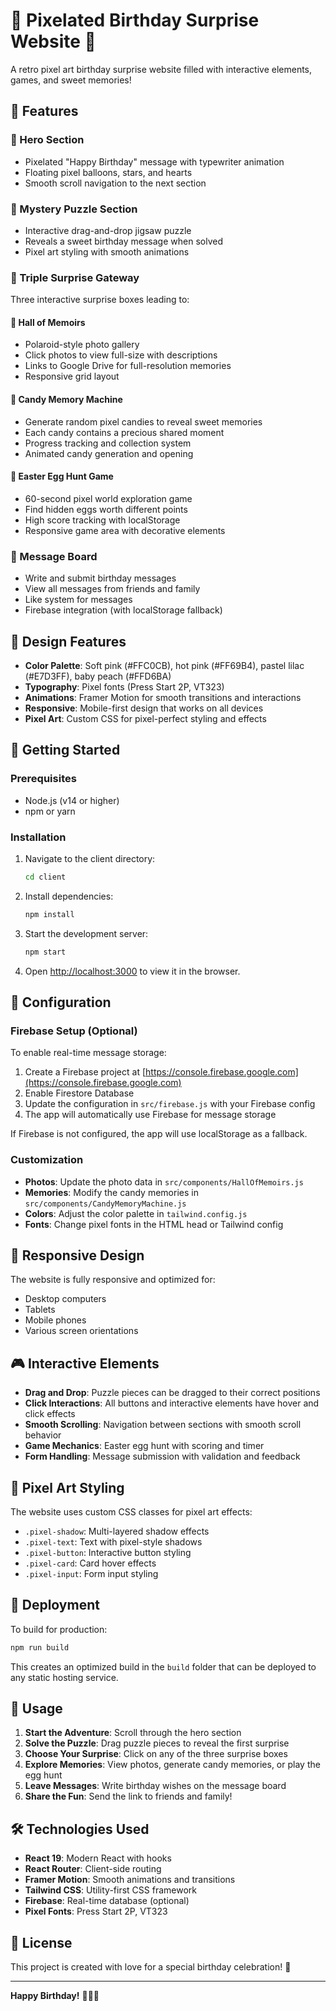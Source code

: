 # 🎉 Pixelated Birthday Surprise Website 🎉

A retro pixel art birthday surprise website filled with interactive elements, games, and sweet memories!

## 🌟 Features

### 🎊 Hero Section
- Pixelated "Happy Birthday" message with typewriter animation
- Floating pixel balloons, stars, and hearts
- Smooth scroll navigation to the next section

### 🧩 Mystery Puzzle Section
- Interactive drag-and-drop jigsaw puzzle
- Reveals a sweet birthday message when solved
- Pixel art styling with smooth animations

### 🎁 Triple Surprise Gateway
Three interactive surprise boxes leading to:

#### 📸 Hall of Memoirs
- Polaroid-style photo gallery
- Click photos to view full-size with descriptions
- Links to Google Drive for full-resolution memories
- Responsive grid layout

#### 🍬 Candy Memory Machine
- Generate random pixel candies to reveal sweet memories
- Each candy contains a precious shared moment
- Progress tracking and collection system
- Animated candy generation and opening

#### 🐣 Easter Egg Hunt Game
- 60-second pixel world exploration game
- Find hidden eggs worth different points
- High score tracking with localStorage
- Responsive game area with decorative elements

### 💌 Message Board
- Write and submit birthday messages
- View all messages from friends and family
- Like system for messages
- Firebase integration (with localStorage fallback)

## 🎨 Design Features

- **Color Palette**: Soft pink (#FFC0CB), hot pink (#FF69B4), pastel lilac (#E7D3FF), baby peach (#FFD6BA)
- **Typography**: Pixel fonts (Press Start 2P, VT323)
- **Animations**: Framer Motion for smooth transitions and interactions
- **Responsive**: Mobile-first design that works on all devices
- **Pixel Art**: Custom CSS for pixel-perfect styling and effects

## 🚀 Getting Started

### Prerequisites
- Node.js (v14 or higher)
- npm or yarn

### Installation

1. Navigate to the client directory:
   ```bash
   cd client
   ```

2. Install dependencies:
   ```bash
   npm install
   ```

3. Start the development server:
   ```bash
   npm start
   ```

4. Open [http://localhost:3000](http://localhost:3000) to view it in the browser.

## 🔧 Configuration

### Firebase Setup (Optional)
To enable real-time message storage:

1. Create a Firebase project at [https://console.firebase.google.com](https://console.firebase.google.com)
2. Enable Firestore Database
3. Update the configuration in `src/firebase.js` with your Firebase config
4. The app will automatically use Firebase for message storage

If Firebase is not configured, the app will use localStorage as a fallback.

### Customization
- **Photos**: Update the photo data in `src/components/HallOfMemoirs.js`
- **Memories**: Modify the candy memories in `src/components/CandyMemoryMachine.js`
- **Colors**: Adjust the color palette in `tailwind.config.js`
- **Fonts**: Change pixel fonts in the HTML head or Tailwind config

## 📱 Responsive Design

The website is fully responsive and optimized for:
- Desktop computers
- Tablets
- Mobile phones
- Various screen orientations

## 🎮 Interactive Elements

- **Drag and Drop**: Puzzle pieces can be dragged to their correct positions
- **Click Interactions**: All buttons and interactive elements have hover and click effects
- **Smooth Scrolling**: Navigation between sections with smooth scroll behavior
- **Game Mechanics**: Easter egg hunt with scoring and timer
- **Form Handling**: Message submission with validation and feedback

## 🎨 Pixel Art Styling

The website uses custom CSS classes for pixel art effects:
- `.pixel-shadow`: Multi-layered shadow effects
- `.pixel-text`: Text with pixel-style shadows
- `.pixel-button`: Interactive button styling
- `.pixel-card`: Card hover effects
- `.pixel-input`: Form input styling

## 🚀 Deployment

To build for production:

```bash
npm run build
```

This creates an optimized build in the `build` folder that can be deployed to any static hosting service.

## 🎉 Usage

1. **Start the Adventure**: Scroll through the hero section
2. **Solve the Puzzle**: Drag puzzle pieces to reveal the first surprise
3. **Choose Your Surprise**: Click on any of the three surprise boxes
4. **Explore Memories**: View photos, generate candy memories, or play the egg hunt
5. **Leave Messages**: Write birthday wishes on the message board
6. **Share the Fun**: Send the link to friends and family!

## 🛠️ Technologies Used

- **React 19**: Modern React with hooks
- **React Router**: Client-side routing
- **Framer Motion**: Smooth animations and transitions
- **Tailwind CSS**: Utility-first CSS framework
- **Firebase**: Real-time database (optional)
- **Pixel Fonts**: Press Start 2P, VT323

## 📝 License

This project is created with love for a special birthday celebration! 🎂

---

**Happy Birthday!** 🎉✨🎈